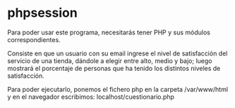 # phpsession
Para poder usar este programa, necesitarás tener PHP y sus módulos correspondientes.

Consiste en que un usuario con su email ingrese el nivel de satisfacción del servicio de una tienda, dándole a elegir entre alto, medio y bajo; luego mostrará el porcentaje de personas que ha tenido los distintos niveles de satisfacción.

Para poder ejecutarlo, ponemos el fichero php en la carpeta /var/www/html y en el navegador escribimos: localhost/cuestionario.php

